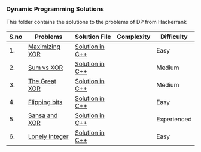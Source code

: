 ### Dynamic Programming Solutions 

This folder contains the solutions to the problems of DP from Hackerrank 

|S.no|Problems        |Solution File                  |Complexity                   | Difficulty   |
|----|----------------|-------------------------------|-----------------------------|--------------|
|1.  |[Maximizing XOR](https://www.hackerrank.com/challenges/maximizing-xor/problem)|[Solution in C++](https://github.com/soumilk/HackerRank_Programs/blob/master/Algorithms/09-Bit%20Manipulation/01-Maximizing%20XOR.cpp)| |Easy| 
|2.  |[Sum vs XOR](https://www.hackerrank.com/challenges/sum-vs-xor/problem)|[Solution in C++](https://github.com/soumilk/HackerRank_Programs/blob/master/Algorithms/09-Bit%20Manipulation/02-Sum%20vs%20XOR.cpp)| | Medium|
|3.  |[The Great XOR](https://www.hackerrank.com/challenges/the-great-xor/problem)|[Solution in C++](https://github.com/soumilk/HackerRank_Programs/blob/master/Algorithms/09-Bit%20Manipulation/03-The%20Great%20XOR.cpp)|  |Medium|
|4.  |[Flipping bits](https://www.hackerrank.com/challenges/flipping-bits/problem)|[Solution in C++](https://github.com/soumilk/HackerRank_Programs/blob/master/Algorithms/09-Bit%20Manipulation/04-Flipping%20bits.cpp)|  | Easy|
|5.  |[Sansa and XOR](https://www.hackerrank.com/challenges/sansa-and-xor/problem)|[Solution in C++](https://github.com/soumilk/HackerRank_Programs/blob/master/Algorithms/09-Bit%20Manipulation/05-Sansa%20and%20XOR.cpp)|  | Experienced|
|6.  |[Lonely Integer](https://www.hackerrank.com/challenges/lonely-integer/problem) | [Solution in C++](https://github.com/soumilk/HackerRank_Programs/blob/master/Algorithms/09-Bit%20Manipulation/06-%20Lonely%20Integer.cpp)| | Easy |
